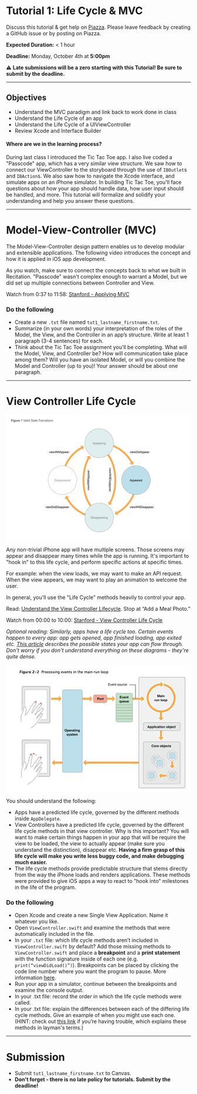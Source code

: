 # Tutorial 1: Life Cycle & MVC

Discuss this tutorial & get help on [Piazza](https://piazza.com/upenn/fall2021/cis1952012021c/home).
Please leave feedback by creating a GitHub issue or by posting on Piazza.

**Expected Duration:** < 1 hour


**Deadline:** Monday, October 4th at **5:00pm**


⚠️ **Late submissions will be a zero starting with this Tutorial! Be sure to submit by the deadline.**

- - - -

## Objectives
* Understand the MVC paradigm and link back to work done in class
* Understand the Life Cycle of an app
* Understand the Life Cycle of a UIViewController
* Review Xcode and Interface Builder

#### Where are we in the learning process?  
During last class I introduced the Tic Tac Toe app. I also live coded a "Passcode" app, which has a very similar view structure. We saw how to connect our ViewController to the storyboard through the use of `IBOutlet`s and `IBAction`s. We also saw how to navigate the Xcode interface, and simulate apps on an iPhone simulator. In building Tic Tac Toe, you'll face questions about how your app should handle data, how user input should be handled, and more. This tutorial will formalize and solidify your understanding and help you answer these questions.

---

# Model-View-Controller (MVC)

The Model-View-Controller design pattern enables us to develop modular and extensible applications. The following video introduces the concept and how it is applied in iOS app development. 

As you watch, make sure to connect the concepts back to what we built in Recitation. "Passcode" wasn't complex enough to warrant a Model, but we did set up multiple connections between Controller and View.

Watch from 0:37 to 11:58:
[Stanford - Applying MVC](https://www.youtube.com/watch?v=j50mPzDMWVQ)

### Do the following
* Create a new `.txt` file named `tut1_lastname_firstname.txt`.
* Summarize (in your own words) your interpretation of the roles of the Model, the View, and the Controller in an app’s structure. Write at least 1 paragraph (3-4 sentences) for each.
* Think about the Tic Tac Toe assignment you'll be completing. What will the Model, View, and Controller be? How will communication take place among them? Will you have an isolated Model, or will you combine the Model and Controller (up to you)! Your answer should be about one paragraph.

---

# View Controller Life Cycle

![](/tutorials/tutorial-1/assets/fig1.png?raw=true)

Any non-trivial iPhone app will have multiple screens. Those screens may appear and disappear many times while the app is running. It's important to "hook in" to this life cycle, and perform specific actions at specific times.

For example: when the view loads, we may want to make an API request. When the view appears, we may want to play an animation to welcome the user.

In general, you'll use the "Life Cycle" methods heavily to control your app.

Read: [Understand the View Controller Lifecycle](https://developer.apple.com/library/content/referencelibrary/GettingStarted/DevelopiOSAppsSwift/WorkWithViewControllers.html). Stop at “Add a Meal Photo.”

Watch from 00:00 to 10:00: [Stanford - View Controller Life Cycle](https://www.youtube.com/watch?v=tLsPoVDXDG8&list=PLPA-ayBrweUzGFmkT_W65z64MoGnKRZMq&index=10)

*Optional reading: Similarly, apps have a life cycle too. Certain events happen to every app: app gets opened, app finished loading, app exited etc. [This article](https://medium.com/@neroxiao/ios-app-life-cycle-ec1b31cee9dc) describes the possible states your app can flow through. Don't worry if you don't understand everything on these diagrams - they're quite dense.*

![](/tutorials/tutorial-1/assets/fig2.png?raw=true)

You should understand the following:
* Apps have a predicted life cycle, governed by the different methods inside `AppDelegate`.
* View Controllers have a predicted life cycle, governed by the different life cycle methods in that view controller. Why is this important? You will want to make certain things happen in your app that will be require the view to be loaded, the view to actually appear (make sure you understand the distinction), disappear etc. **Having a firm grasp of this life cycle will make you write less buggy code, and make debugging much easier.**
* The life cycle methods provide predictable structure that stems directly from the way the iPhone loads and renders applications. These methods were provided to give iOS apps a way to react to "hook into" milestones in the life of the program.

### Do the following
* Open Xcode and create a new Single View Application. Name it whatever you like.
* Open `ViewController.swift` and examine the methods that were automatically included in the file.
* In your `.txt` file: which life cycle methods aren’t included in `ViewController.swift` by default?
Add those missing methods to `ViewController.swift` and place a **breakpoint** and a **print statement** with the function signature inside of each one (e.g. `print(“viewDidLoad()”)`). Breakpoints can be placed by clicking the code line number where you want the program to pause. More information [here](https://medium.com/yay-its-erica/xcode-debugging-with-breakpoints-for-beginners-5b0d0a39d711).
* Run your app in a simulator, continue between the breakpoints and examine the console output.
* In your .txt file: record the order in which the life cycle methods were called.
* In your .txt file: explain the differences between each of the differing life cycle methods. Give an example of when you might use each one. (HINT: check out [this link](https://www.codementor.io/hemantkumar434/view-controller-lifecycle-ios-applications-7oyju9lp6) if you’re having trouble, which explains these methods in layman's terms.)

---

# Submission
* Submit `tut1_lastname_firstname.txt` to Canvas.
* **Don't forget - there is no late policy for tutorials. Submit by the deadline!**


